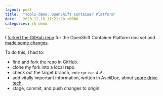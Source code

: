 ```yaml
---
layout: post
title:  "Tools demo: OpenShift Container Platform"
date:   2020-12-16 11:21:20 +0000
categories: rh demo
---
```


I [forked the GitHub repo](https://github.com/ctauchen/openshift-docs) for the  OpenShift Container Platform doc set and [made some changes](https://github.com/ctauchen/openshift-docs/commit/da9baa711719d0143d8f255a01932fe5b7a3e168).

To do this, I had to:

* find and fork the repo in GitHub.
* clone my fork into a local repo.
* check out the target branch, `enterprise-4.6`.
* add vitally important information, written in AsciiDoc, about [spore drive tech](https://memory-beta.fandom.com/wiki/Spore_drive).
* stage, commit, and push changes to origin.

